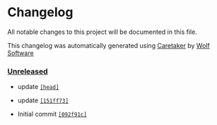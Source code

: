 # Changelog

All notable changes to this project will be documented in this file.


This changelog was automatically generated using [Caretaker](https://github.com/DevelopersToolbox/caretaker) by [Wolf Software](https://github.com/WolfSoftware)

### [Unreleased](https://github.com/DockerToolbox/terragrunt-latest/commits/master)

- update [`[head]`](https://github.com/DockerToolbox/terragrunt-latest/commit/)

- update [`[151ff73]`](https://github.com/DockerToolbox/terragrunt-latest/commit/151ff73f9813835160d31286abcdb40675ce8ae5)

- Initial commit [`[092f91c]`](https://github.com/DockerToolbox/terragrunt-latest/commit/092f91cbba39d85faa9523b720256bd92e7b5849)

